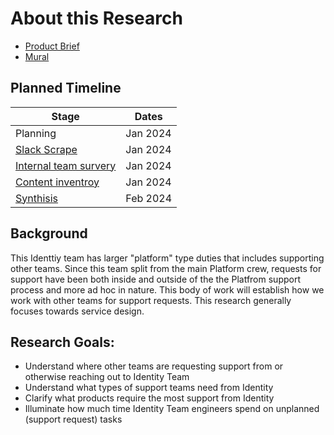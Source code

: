 # About this Research

- [Product Brief](https://github.com/department-of-veterans-affairs/va.gov-team/blob/master/products/identity/Products/Product%20Briefs/Request%20%26%20Support%20Process.md)
- [Mural](https://app.mural.co/t/oddballinternal7486/m/oddballinternal7486/1706233585959/51586c97a249268a2ff9a709024dcd9df18dc6f8?sender=u6c46f747a0483ea836054483)

## Planned Timeline

| Stage | Dates |
| --- | ---|
| Planning | Jan 2024 |
| [Slack Scrape](https://app.zenhub.com/workspaces/identity-5f5bab705a94c9001ba33734/issues/gh/department-of-veterans-affairs/va.gov-team/74791) | Jan 2024 |
| [Internal team survery](https://app.zenhub.com/workspaces/identity-5f5bab705a94c9001ba33734/issues/gh/department-of-veterans-affairs/va.gov-team/74688) | Jan 2024 |
| [Content inventroy](https://app.zenhub.com/workspaces/identity-5f5bab705a94c9001ba33734/issues/gh/department-of-veterans-affairs/va.gov-team/75144)| Jan 2024 |
| [Synthisis](https://app.mural.co/t/oddballinternal7486/m/oddballinternal7486/1706233585959/51586c97a249268a2ff9a709024dcd9df18dc6f8?wid=0-1711566981201&sender=u6c46f747a0483ea836054483) | Feb 2024 |

## Background

This Identtiy team has larger "platform" type duties that includes supporting other teams. Since this team split from the main Platform crew, requests for support have been both inside and outside of the the Platfrom support process and more ad hoc in nature. This body of work will establish how we work with other teams for support requests. This research generally focuses towards service design.

## Research Goals:
- Understand where other teams are requesting support from or otherwise reaching out to Identity Team
- Understand what types of support teams need from Identity
- Clarify what products require the most support from Identity
- Illuminate how much time Identity Team engineers spend on unplanned (support request) tasks
